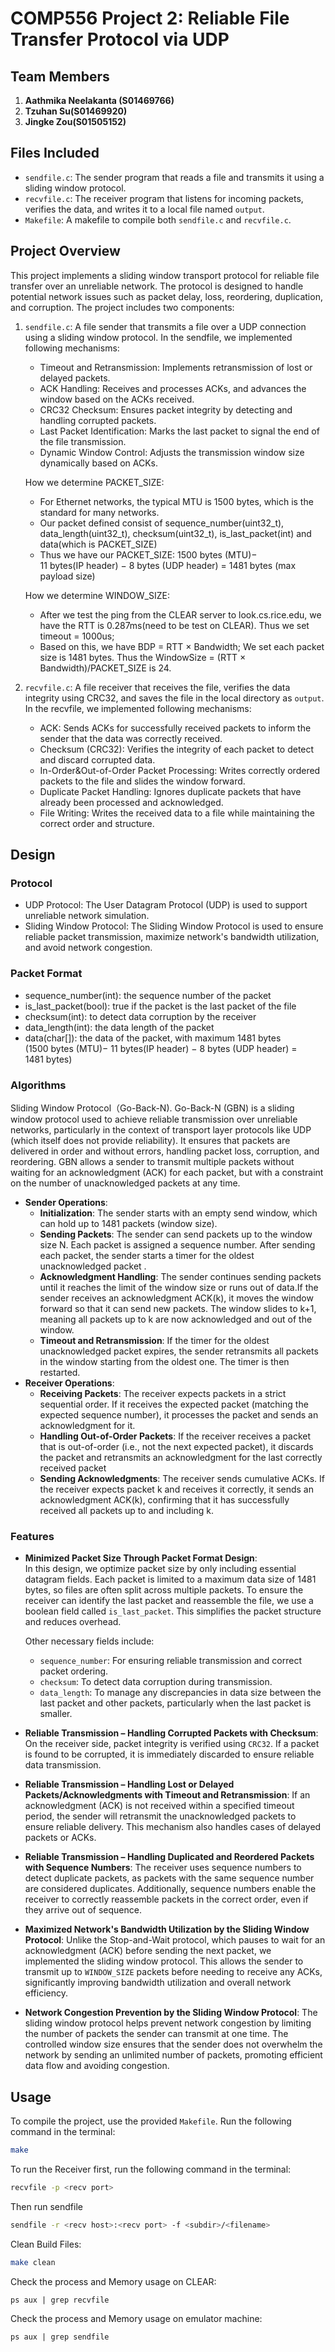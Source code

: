 # COMP556 Project 2: Reliable File Transfer Protocol via UDP

## Team Members

1. **Aathmika Neelakanta (S01469766)** 
2. **Tzuhan Su(S01469920)**
3. **Jingke Zou(S01505152)**

## Files Included

- `sendfile.c`: The sender program that reads a file and transmits it using a sliding window protocol.
- `recvfile.c`: The receiver program that listens for incoming packets, verifies the data, and writes it to a local file named `output`.
- `Makefile`: A makefile to compile both `sendfile.c` and `recvfile.c`.

## Project Overview

This project implements a sliding window transport protocol for reliable file transfer over an unreliable network. The protocol is designed to handle potential network issues such as packet delay, loss, reordering, duplication, and corruption. The project includes two components:

1. `sendfile.c`: A file sender that transmits a file over a UDP connection using a sliding window protocol. In the sendfile, we implemented following mechanisms:
    - Timeout and Retransmission: Implements retransmission of lost or delayed packets.
    - ACK Handling: Receives and processes ACKs, and advances the window based on the ACKs received.
    - CRC32 Checksum: Ensures packet integrity by detecting and handling corrupted packets.
    - Last Packet Identification: Marks the last packet to signal the end of the file transmission.
    - Dynamic Window Control: Adjusts the transmission window size dynamically based on ACKs.

    How we determine PACKET_SIZE:
    - For Ethernet networks, the typical MTU is 1500 bytes, which is the standard for many networks.
    - Our packet defined consist of sequence_number(uint32_t), data_length(uint32_t), checksum(uint32_t), is_last_packet(int) and data(which is PACKET_SIZE)
    - Thus we have our PACKET_SIZE: 1500 bytes (MTU)− 11 bytes(IP header) − 8 bytes (UDP header) = 1481 bytes (max payload size)

    How we determine WINDOW_SIZE:
    - After we test the ping from the CLEAR server to look.cs.rice.edu, we have the RTT is 0.287ms(need to be test on CLEAR). Thus we set timeout = 1000us;
    - Based on this, we have BDP = RTT × Bandwidth; We set each packet size is 1481 bytes. Thus the WindowSize = (RTT × Bandwidth)/PACKET_SIZE  is 24.


2. `recvfile.c`: A file receiver that receives the file, verifies the data integrity using CRC32, and saves the file in the local directory as `output`. In the recvfile, we implemented following mechanisms:
    - ACK: Sends ACKs for successfully received packets to inform the sender that the data was correctly received.
    - Checksum (CRC32): Verifies the integrity of each packet to detect and discard corrupted data.
    - In-Order&Out-of-Order Packet Processing: Writes correctly ordered packets to the file and slides the window forward.
    - Duplicate Packet Handling: Ignores duplicate packets that have already been processed and acknowledged.
    - File Writing: Writes the received data to a file while maintaining the correct order and structure.

## Design
### Protocol

- UDP Protocol: The User Datagram Protocol (UDP) is used to support unreliable network simulation.
- Sliding Window Protocol: The Sliding Window Protocol is used to ensure reliable packet transmission, maximize network's bandwidth utilization, and avoid network congestion.

### Packet Format
- sequence_number(int): the sequence number of the packet
- is_last_packet(bool): true if the packet is the last packet of the file
- checksum(int): to detect data corruption by the receiver
- data_length(int): the data length of the packet
- data(char[]): the data of the packet, with maximum 1481 bytes (1500 bytes (MTU)− 11 bytes(IP header) − 8 bytes (UDP header) = 1481 bytes)

### Algorithms
Sliding Window Protocol（Go-Back-N). Go-Back-N (GBN) is a sliding window protocol used to achieve reliable transmission over unreliable networks, particularly in the context of transport layer protocols like UDP (which itself does not provide reliability). It ensures that packets are delivered in order and without errors, handling packet loss, corruption, and reordering. GBN allows a sender to transmit multiple packets without waiting for an acknowledgment (ACK) for each packet, but with a constraint on the number of unacknowledged packets at any time.
- **Sender Operations**:
  - **Initialization**: The sender starts with an empty send window, which can hold up to 1481 packets (window size).
  - **Sending Packets**: The sender can send packets up to the window size N. Each packet is assigned a sequence number. After sending each packet, the sender starts a timer for the oldest unacknowledged packet .
  - **Acknowledgment Handling**: The sender continues sending packets until it reaches the limit of the window size or runs out of data.If the sender receives an acknowledgment ACK(k), it moves the window forward so that it can send new packets. The window slides to k+1, meaning all packets up to  k are now acknowledged and out of the window.
  - **Timeout and Retransmission**: If the timer for the oldest unacknowledged packet expires, the sender retransmits all packets in the window starting from the oldest one.
The timer is then restarted.
- **Receiver Operations**:
  - **Receiving Packets**: The receiver expects packets in a strict sequential order. If it receives the expected packet (matching the expected sequence number), it processes the packet and sends an acknowledgment for it.
  - **Handling Out-of-Order Packets**: If the receiver receives a packet that is out-of-order (i.e., not the next expected packet), it discards the packet and retransmits an acknowledgment for the last correctly received packet
  - **Sending Acknowledgments**: The receiver sends cumulative ACKs. If the receiver expects packet k and receives it correctly, it sends an acknowledgment ACK(k), confirming that it has successfully received all packets up to and including k.

### Features
- **Minimized Packet Size Through Packet Format Design**:  
In this design, we optimize packet size by only including essential datagram fields. Each packet is limited to a maximum data size of 1481 bytes, so files are often split across multiple packets. To ensure the receiver can identify the last packet and reassemble the file, we use a boolean field called `is_last_packet`. This simplifies the packet structure and reduces overhead.

  Other necessary fields include:
  - `sequence_number`: For ensuring reliable transmission and correct packet ordering.
  - `checksum`: To detect data corruption during transmission.
  - `data_length`: To manage any discrepancies in data size between the last packet and other packets, particularly when the last packet is smaller.

- **Reliable Transmission – Handling Corrupted Packets with Checksum**: On the receiver side, packet integrity is verified using `CRC32`. If a packet is found to be corrupted, it is immediately discarded to ensure reliable data transmission.
- **Reliable Transmission – Handling Lost or Delayed Packets/Acknowledgments with Timeout and Retransmission**: If an acknowledgment (ACK) is not received within a specified timeout period, the sender will retransmit the unacknowledged packets to ensure reliable delivery. This mechanism also handles cases of delayed packets or ACKs.
- **Reliable Transmission – Handling Duplicated and Reordered Packets with Sequence Numbers**: The receiver uses sequence numbers to detect duplicate packets, as packets with the same sequence number are considered duplicates. Additionally, sequence numbers enable the receiver to correctly reassemble packets in the correct order, even if they arrive out of sequence.
- **Maximized Network's Bandwidth Utilization by the Sliding Window Protocol**: Unlike the Stop-and-Wait protocol, which pauses to wait for an acknowledgment (ACK) before sending the next packet, we implemented the sliding window protocol. This allows the sender to transmit up to `WINDOW_SIZE` packets before needing to receive any ACKs, significantly improving bandwidth utilization and overall network efficiency.

- **Network Congestion Prevention by the Sliding Window Protocol**: The sliding window protocol helps prevent network congestion by limiting the number of packets the sender can transmit at one time. The controlled window size ensures that the sender does not overwhelm the network by sending an unlimited number of packets, promoting efficient data flow and avoiding congestion.

## Usage

To compile the project, use the provided `Makefile`. Run the following command in the terminal:

```bash
make
```

To run the Receiver first, run the following command in the terminal:
```bash
recvfile -p <recv port>
```

Then run sendfile
```bash
sendfile -r <recv host>:<recv port> -f <subdir>/<filename>
```

Clean Build Files:
```bash
make clean
```

Check the process and Memory usage  on CLEAR:
```
ps aux | grep recvfile
```

Check the process and Memory usage  on emulator machine:
```
ps aux | grep sendfile
```
